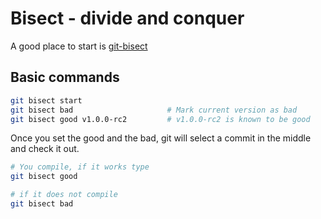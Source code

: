 # Bisect - divide and conquer


A good place to start is [git-bisect](https://git-scm.com/docs/git-bisect)

## Basic commands
```bash
git bisect start
git bisect bad                     # Mark current version as bad
git bisect good v1.0.0-rc2         # v1.0.0-rc2 is known to be good
```

Once you set the good and the bad, git will select a commit in the middle and check it out.

```bash
# You compile, if it works type 
git bisect good

# if it does not compile
git bisect bad
```
